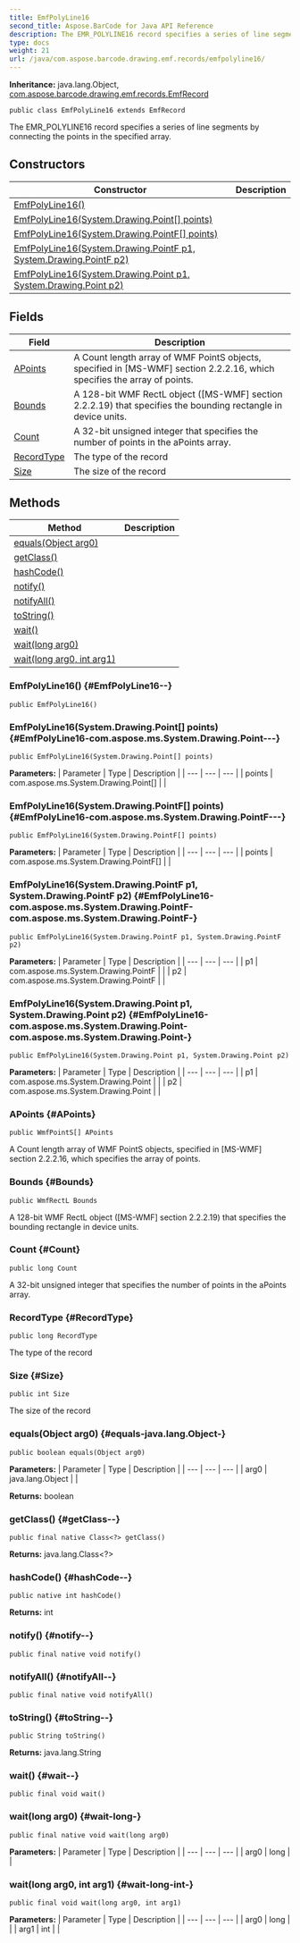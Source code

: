 ```yaml
---
title: EmfPolyLine16
second_title: Aspose.BarCode for Java API Reference
description: The EMR_POLYLINE16 record specifies a series of line segments by connecting the points in the  specified array.
type: docs
weight: 21
url: /java/com.aspose.barcode.drawing.emf.records/emfpolyline16/
---
```

**Inheritance:**
java.lang.Object, [com.aspose.barcode.drawing.emf.records.EmfRecord](../../com.aspose.barcode.drawing.emf.records/emfrecord)
```
public class EmfPolyLine16 extends EmfRecord
```

The EMR\_POLYLINE16 record specifies a series of line segments by connecting the points in the specified array.
## Constructors

| Constructor | Description |
| --- | --- |
| [EmfPolyLine16()](#EmfPolyLine16--) |  |
| [EmfPolyLine16(System.Drawing.Point[] points)](#EmfPolyLine16-com.aspose.ms.System.Drawing.Point---) |  |
| [EmfPolyLine16(System.Drawing.PointF[] points)](#EmfPolyLine16-com.aspose.ms.System.Drawing.PointF---) |  |
| [EmfPolyLine16(System.Drawing.PointF p1, System.Drawing.PointF p2)](#EmfPolyLine16-com.aspose.ms.System.Drawing.PointF-com.aspose.ms.System.Drawing.PointF-) |  |
| [EmfPolyLine16(System.Drawing.Point p1, System.Drawing.Point p2)](#EmfPolyLine16-com.aspose.ms.System.Drawing.Point-com.aspose.ms.System.Drawing.Point-) |  |
## Fields

| Field | Description |
| --- | --- |
| [APoints](#APoints) | A Count length array of WMF PointS objects, specified in [MS-WMF] section 2.2.2.16, which specifies the array of points. |
| [Bounds](#Bounds) | A 128-bit WMF RectL object ([MS-WMF] section 2.2.2.19) that specifies the bounding rectangle in device units. |
| [Count](#Count) | A 32-bit unsigned integer that specifies the number of points in the aPoints array. |
| [RecordType](#RecordType) | The type of the record |
| [Size](#Size) | The size of the record |
## Methods

| Method | Description |
| --- | --- |
| [equals(Object arg0)](#equals-java.lang.Object-) |  |
| [getClass()](#getClass--) |  |
| [hashCode()](#hashCode--) |  |
| [notify()](#notify--) |  |
| [notifyAll()](#notifyAll--) |  |
| [toString()](#toString--) |  |
| [wait()](#wait--) |  |
| [wait(long arg0)](#wait-long-) |  |
| [wait(long arg0, int arg1)](#wait-long-int-) |  |
### EmfPolyLine16() {#EmfPolyLine16--}
```
public EmfPolyLine16()
```


### EmfPolyLine16(System.Drawing.Point[] points) {#EmfPolyLine16-com.aspose.ms.System.Drawing.Point---}
```
public EmfPolyLine16(System.Drawing.Point[] points)
```


**Parameters:**
| Parameter | Type | Description |
| --- | --- | --- |
| points | com.aspose.ms.System.Drawing.Point[] |  |

### EmfPolyLine16(System.Drawing.PointF[] points) {#EmfPolyLine16-com.aspose.ms.System.Drawing.PointF---}
```
public EmfPolyLine16(System.Drawing.PointF[] points)
```


**Parameters:**
| Parameter | Type | Description |
| --- | --- | --- |
| points | com.aspose.ms.System.Drawing.PointF[] |  |

### EmfPolyLine16(System.Drawing.PointF p1, System.Drawing.PointF p2) {#EmfPolyLine16-com.aspose.ms.System.Drawing.PointF-com.aspose.ms.System.Drawing.PointF-}
```
public EmfPolyLine16(System.Drawing.PointF p1, System.Drawing.PointF p2)
```


**Parameters:**
| Parameter | Type | Description |
| --- | --- | --- |
| p1 | com.aspose.ms.System.Drawing.PointF |  |
| p2 | com.aspose.ms.System.Drawing.PointF |  |

### EmfPolyLine16(System.Drawing.Point p1, System.Drawing.Point p2) {#EmfPolyLine16-com.aspose.ms.System.Drawing.Point-com.aspose.ms.System.Drawing.Point-}
```
public EmfPolyLine16(System.Drawing.Point p1, System.Drawing.Point p2)
```


**Parameters:**
| Parameter | Type | Description |
| --- | --- | --- |
| p1 | com.aspose.ms.System.Drawing.Point |  |
| p2 | com.aspose.ms.System.Drawing.Point |  |

### APoints {#APoints}
```
public WmfPointS[] APoints
```


A Count length array of WMF PointS objects, specified in [MS-WMF] section 2.2.2.16, which specifies the array of points.

### Bounds {#Bounds}
```
public WmfRectL Bounds
```


A 128-bit WMF RectL object ([MS-WMF] section 2.2.2.19) that specifies the bounding rectangle in device units.

### Count {#Count}
```
public long Count
```


A 32-bit unsigned integer that specifies the number of points in the aPoints array.

### RecordType {#RecordType}
```
public long RecordType
```


The type of the record

### Size {#Size}
```
public int Size
```


The size of the record

### equals(Object arg0) {#equals-java.lang.Object-}
```
public boolean equals(Object arg0)
```




**Parameters:**
| Parameter | Type | Description |
| --- | --- | --- |
| arg0 | java.lang.Object |  |

**Returns:**
boolean
### getClass() {#getClass--}
```
public final native Class<?> getClass()
```




**Returns:**
java.lang.Class<?>
### hashCode() {#hashCode--}
```
public native int hashCode()
```




**Returns:**
int
### notify() {#notify--}
```
public final native void notify()
```




### notifyAll() {#notifyAll--}
```
public final native void notifyAll()
```




### toString() {#toString--}
```
public String toString()
```




**Returns:**
java.lang.String
### wait() {#wait--}
```
public final void wait()
```




### wait(long arg0) {#wait-long-}
```
public final native void wait(long arg0)
```




**Parameters:**
| Parameter | Type | Description |
| --- | --- | --- |
| arg0 | long |  |

### wait(long arg0, int arg1) {#wait-long-int-}
```
public final void wait(long arg0, int arg1)
```




**Parameters:**
| Parameter | Type | Description |
| --- | --- | --- |
| arg0 | long |  |
| arg1 | int |  |

